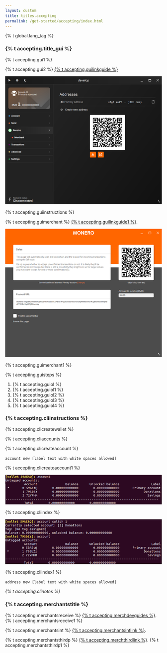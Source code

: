 ```yaml
---
layout: custom
title: titles.accepting
permalink: /get-started/accepting/index.html
---
```

{% t global.lang_tag %}
<section class="container">
    <div class="row">
        <div class="full">
          <div class="info-block text-adapt">
            <h3>{% t accepting.title_gui %}</h3>
              <p>{% t accepting.gui1 %}</p>
              <p>{% t accepting.gui2 %} <a href="https://github.com/monero-ecosystem/monero-GUI-guide/blob/master/monero-GUI-guide.md#receive-monero">{% t accepting.guilinkguide %}</a></p>
                <img class="top-margin" src="/img/receive.png" alt="receive page">
              <p>{% t accepting.guiinstructions %}</p>
              <p>{% t accepting.guimerchant %} <a href="https://github.com/monero-ecosystem/monero-GUI-guide/blob/master/monero-GUI-guide.md#merchant-view">{% t accepting.guilinkguide1 %}</a>.</p>
                <img class="top-margin" src="/img/merchant_page.png" alt="merchant view">
              <p>{% t accepting.guimerchant1 %}</p>
              <p>{% t accepting.guisteps %}</p>
              <ol>
                <li>{% t accepting.guiol %}</li>
                <li>{% t accepting.guiol1 %}</li>
                <li>{% t accepting.guiol2 %}</li>
                <li>{% t accepting.guiol3 %}</li>
                <li>{% t accepting.guiol4 %}</li>
              </ol>
            <h3>{% t accepting.cliinstructions %}</h3>
              <p>{% t accepting.clicreatewallet %}</p>
              <p>{% t accepting.cliaccounts %}</p>
              <p>{% t accepting.clicreateaccount %}</p>
              <p><code>account new [label text with white spaces allowed]</code></p>
              <p>{% t accepting.clicreateaccount1 %}</p>
                <img class="top-margin" src="/img/account_cli.png" alt="accounts">
              <p>{% t accepting.cliindex %}</p>
                <img class="top-margin" src="/img/account_switch.png" alt="accounts switch">
              <p>{% t accepting.cliindex1 %}</p>
              <p><code>address new [label text with white spaces allowed]</code></p>
              <p><i>{% t accepting.clinotes %}</i></p>
            <h3>{% t accepting.merchantstitle %}</h3>
              <p>{% t accepting.merchantsreceive %} <a href="{{ site.baseurl }}/resources/developer-guides/">{% t accepting.merchdevguides %}</a>. {% t accepting.merchantsreceive1 %}</p>
              <p>{% t accepting.merchantsint %} <a href="https://github.com/monero-integrations">{% t accepting.merchantsintlink %}</a>.</p>
              <p>{% t accepting.merchantsthirdp %} <a href="{{ site.baseurl }}/community/merchants/">{% t accepting.merchthirdlink %}</a>. {% t accepting.merchantsthirdp1 %}</p>
          </div>
        </div>                
    </div>
</section>
